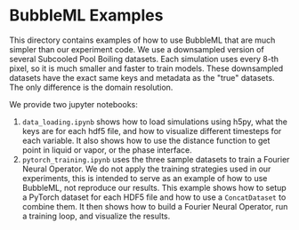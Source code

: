 # BubbleML Examples

This directory contains examples of how to use BubbleML that are much simpler
than our experiment code. We use a downsampled version of several Subcooled Pool Boiling datasets.
Each simulation uses every 8-th pixel, so it is much smaller and faster to train models. These
downsampled datasets have the exact same keys and metadata as the "true" datasets. The only difference
is the domain resolution.

We provide two jupyter notebooks:
1. `data_loading.ipynb` shows how to load simulations using h5py, what the keys are for each hdf5 file,
and how to visualize different timesteps for each variable. It also shows how to use the distance
function to get point in liquid or vapor, or the phase interface. 
2. `pytorch_training.ipynb` uses the three sample datasets to train a Fourier Neural Operator.
We do not apply the training strategies used in our experiments, this is intended to serve as an
example of how to use BubbleML, not reproduce our results. This example shows how to setup a
PyTorch dataset for each HDF5 file and how to use a `ConcatDataset` to combine them. It then
shows how to build a Fourier Neural Operator, run a training loop, and visualize the results.

